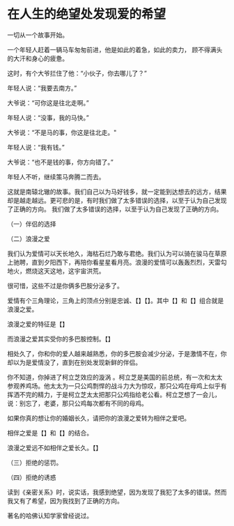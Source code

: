 
# 在人生的绝望处发现爱的希望

一切从一个故事开始。

一个年轻人赶着一辆马车匆匆前进，他是如此的着急，如此的卖力， 顾不得满头的大汗和身心的疲惫。

这时，有个大爷拦住了他：“小伙子，你去哪儿了？”

年轻人说：“我要去南方。”

大爷说：“可你这是往北走啊。”

年轻人说：“没事，我的马快。”

大爷说：“不是马的事，你这是往北走。"

年轻人说：“我有钱。”

大爷说：“也不是钱的事，你方向错了。”

年轻人不听，继续策马奔腾二而去。

这就是南辕北辙的故事。我们自己以为马好钱多，就一定能到达想去的远方，结果却是越走越远。更可悲的是，有时我们做了太多错误的选择，以至于认为自己发现了正确的方向。
我们做了太多错误的选择，以至于认为自己发现了正确的方向。

（一）伴侣的选择





（二）浪漫之爱

我们认为爱情可以天长地久，海枯石烂乃敢与君绝。我们认为可以骑在骏马在草原上驰聘，直到夕阳西下，再陪你看星星看月亮。浪漫的爱情可以轰轰烈烈，天雷勾地火，燃烧这天这地，这宇宙洪荒。

很可惜，这些不过是你俩多巴胺分泌多了。

爱情有个三角理论，三角上的顶点分别是忠诚、【】【】。其中【】和【】组合就是浪漫之爱。

浪漫之爱的特征是【】

而浪漫之爱其实受你的多巴胺控制。【】

相处久了，你和你的爱人越来越熟悉，你的多巴胺会减少分泌，于是激情不在，你却以为是爱情没了，直到在别处发现新鲜的伴侣。

你不知道，你掉进了柯立芝效应的漩涡 。柯立芝是美国的前总统，有一次和太太参观养鸡场。他太太为一只公鸡剽悍的战斗力大为惊叹，那只公鸡在母鸡上似乎有挥洒不完的精力，于是柯立芝太太把那只公鸡指给老公看。柯立芝想了一会儿，说：别忘了，老婆，那只公鸡每次都有不同的母鸡。

如果你真的想让你的婚姻长久，请把你的浪漫之爱转为相伴之爱吧。

相伴之爱是【】和【】的结合。

浪漫之爱远不如相伴之爱长久。【】





（三）拒绝的惩罚。



（四）拒绝的诱惑












读到《亲密关系》时，说实话，我感到绝望，因为发现了我犯了太多的错误。然而我又有了希望，因为我找到了正确的方向。

著名的哈佛认知学家曾经说过。








<!--stackedit_data:
eyJoaXN0b3J5IjpbLTk1NjUzMjQyN119
-->